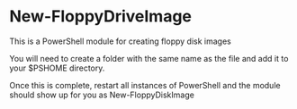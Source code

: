 # New-FloppyDriveImage
This is a PowerShell module for creating floppy disk images

You will need to create a folder with the same name as the file and add it to your $PSHOME directory.

Once this is complete, restart all instances of PowerShell and the module should show up for you as New-FloppyDiskImage
